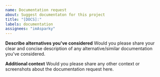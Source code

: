 ```yaml
---
name: Documentation request
about: Suggest documentaton for this project
title: "[DOCS]:"
labels: documentation
assignees: "imAsparky"
---
```


**Describe alternatives you've considered**
Would you please share your clear and concise description of any alternative/similar documentation you've considered.

**Additional context**
Would you please share any other context or screenshots about the documentation request here.
